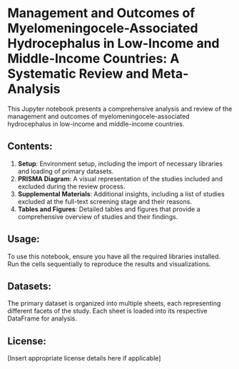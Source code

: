 # **Management and Outcomes of Myelomeningocele-Associated Hydrocephalus in Low-Income and Middle-Income Countries: A Systematic Review and Meta-Analysis**

This Jupyter notebook presents a comprehensive analysis and review of the management and outcomes of myelomeningocele-associated hydrocephalus in low-income and middle-income countries.

## **Contents:**
1. **Setup**: Environment setup, including the import of necessary libraries and loading of primary datasets.
2. **PRISMA Diagram**: A visual representation of the studies included and excluded during the review process.
3. **Supplemental Materials**: Additional insights, including a list of studies excluded at the full-text screening stage and their reasons.
4. **Tables and Figures**: Detailed tables and figures that provide a comprehensive overview of studies and their findings.

## **Usage:**
To use this notebook, ensure you have all the required libraries installed. Run the cells sequentially to reproduce the results and visualizations.

## **Datasets:**
The primary dataset is organized into multiple sheets, each representing different facets of the study. Each sheet is loaded into its respective DataFrame for analysis.

## **License:**
[Insert appropriate license details here if applicable]
